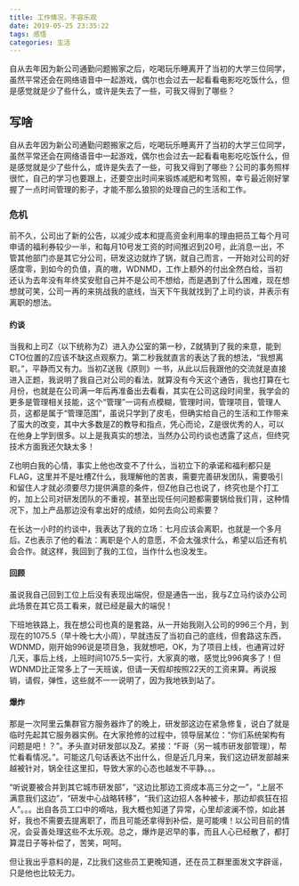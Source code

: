 ```yaml
---
title: 工作情况，不容乐观
date: 2019-05-25 23:35:22
tags: 感悟
categories: 生活
---
```


自从去年因为新公司通勤问题搬家之后，吃喝玩乐睡离开了当初的大学三位同学，虽然平常还会在网络语音中一起游戏，偶尔也会过去一起看看电影吃吃饭什么，但是感觉就是少了些什么，或许是失去了一些，可我又得到了哪些？

<!-- more -->

## 写啥

自从去年因为新公司通勤问题搬家之后，吃喝玩乐睡离开了当初的大学三位同学，虽然平常还会在网络语音中一起游戏，偶尔也会过去一起看看电影吃吃饭什么，但是感觉就是少了些什么，或许是失去了一些，可我又得到了哪些？公司的事务照样很忙，自己的学习也要跟上，还要空出时间来锻炼减肥和考驾照，幸亏最近刚好掌握了一点时间管理的影子，才能不那么狼狈的处理自己的生活和工作。

### 危机
前不久，公司出了新的公告，以减少成本和提高资金利用率的理由把员工每个月可申请的福利券较少一半，和每月10号发工资的时间推迟到20号，此消息一出，不管其他部门亦是其它分公司，研发这边就炸了锅，就自己而言，一开始对公司的好感度零，到如今的负值，真的嗷，WDNMD，工作上额外的付出全然白给，当初还认为去年没有年终奖安慰自己并不是公司不想给，而是遇到了什么困难，现在想想就可笑，公司一再的来挑战我的底线，当天下午我就找到了上司约谈，并表示有离职的想法。

#### 约谈
当我和上司Z（以下统称为Z）进入办公室的第一秒，Z就猜到了我的来意，能到CTO位置的Z应该不缺这点观察力。第二秒我就直言的表达了我的想法，“我想离职。”，平静而又有力。当初Z送我《原则》一书，从此以后我跟他的交流就是直接进入正题，我说明了我自己对公司的看法，就算没有今天这个通告，我也打算在七月份，也就是在公司满一年后再准备出去看看，其实在公司这段时间里，我学会的更多是管理相关技能，这个“管理”一词有点模糊，管理时间，管理项目，管理人员，这都是属于“管理范围”，虽说只学到了皮毛，但确实给自己的生活和工作带来了蛮大的改变，其中大多数是Z的教导和指点，凭心而论，Z是很优秀的人，可以在他身上学到很多。以上是我真实的想法，当然办公司约谈也透露了这点，但终究技术方面我还欠缺太多！  

Z也明白我的心情，事实上他也改变不了什么，当初立下的承诺和福利都只是FLAG，这里并不是吐槽Z什么，我理解他的苦衷，需要完善研发团队，需要吸引和留住人才就必须要尽力提供满意的条件，但Z他自己也说了，终究也是个打工的，加上公司对研发团队的不重视，甚至出现任何问题都需要锅给我们背，这种情况下，加上产品那边没有拿出好的成绩，如何去向公司索要？

在长达一小时的约谈中，我表达了我的立场：七月应该会离职，也就是一个多月后。Z也表示了他的看法：离职是个人的意愿，不会太强求什么，希望以后还有机会合作。就这样，我回到了我的工位，当作什么也没发生。

#### 回顾
虽说我自己回到工位上后没有表现出端倪，但是通告一出，我与Z立马约谈办公司此场景在其它员工看来，就已经是最大的端倪！

下班地铁路上，我在想公司也真的是套路，从一开始我刚入公司的996三个月，到现在的1075.5（早十晚七大小周），早就违反了当初自己的底线，但套路这东西，WDNMD，刚开始996说是项目急，我就想吧，OK，为了项目上线，也通宵过好几天，事后上线，上班时间1075.5一实行，大家真的嗷，感觉比996爽多了！但WDNMD比正常多上了一天班诶，但请一天假却按照22天的工资来算。再说报销，请假，弹性，这些就不一一说明了，因为我地铁到站了。

#### 爆炸
那是一次阿里云集群官方服务器炸了的晚上，研发部这边在紧急修复，说白了就是临时先起其它服务器实例。在大家抢修的过程中，领导层某位：“你们系统架构有问题是吧！？”。矛头直对研发部以及Z。紧接：“F哥（另一城市研发部管理），帮忙看看情况。”。可能这几句话表达不出什么，但是近几月来，我们这边研发部越来越被针对，锅全往这里扣，导致大家的心态也越发不平静。。。

“听说要被合并到其它城市研发部”，“这边比那边工资成本高三分之一”，“上层不满意我们这边”，“研发中心战略转移”，“我们这边招人各种被卡，那边却疯狂在招人”。。。出自各员工口中的嘀咕，我大概也知道了异常，心里却波澜不惊，如此甚好，我也不需要去提离职了，而且可能还拿得到补偿，是可能噢！以公司目前的情况，会妥善处理这些不太乐观。总之，爆炸是迟早的事，而且人心已经散了，都打算混日子等补偿了，苦笑，呵呵。

但让我出乎意料的是，Z比我们这些员工更晚知道，还在员工群里面发文字辟谣，只是他也比较无力。 